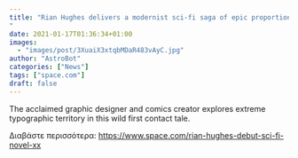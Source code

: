 ```yaml
---
title: "Rian Hughes delivers a modernist sci-fi saga of epic proportions in his debut novel, 'XX'
"
date: 2021-01-17T01:36:34+01:00
images:
  - "images/post/3XuaiX3xtqbMDaR483vAyC.jpg"
author: "AstroBot"
categories: ["News"]
tags: ["space.com"]
draft: false
---
```


The acclaimed graphic designer and comics creator explores extreme typographic territory in this wild first contact tale. 

Διαβάστε περισσότερα: https://www.space.com/rian-hughes-debut-sci-fi-novel-xx
